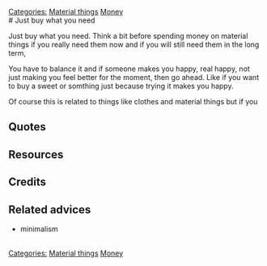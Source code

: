 [Categories:](../Categories/index.md) [Material things](../Categories/Material%20things.md) [Money](../Categories/Money.md)<br># Just buy what you need

Just buy what you need. Think a bit before spending money on material things if  you really need them now and if you will still need them in the long term, 

You have to balance it and if someone makes you happy, real happy, not just making you feel better for the moment, then go ahead. Like if you want to buy a sweet or somthing just because trying it makes you happy.

Of course this is related to things like clothes and material things but if you

## Quotes

## Resources

## Credits

## Related advices

- minimalism


<br>[Categories:](../Categories/index.md) [Material things](../Categories/Material%20things.md) [Money](../Categories/Money.md)